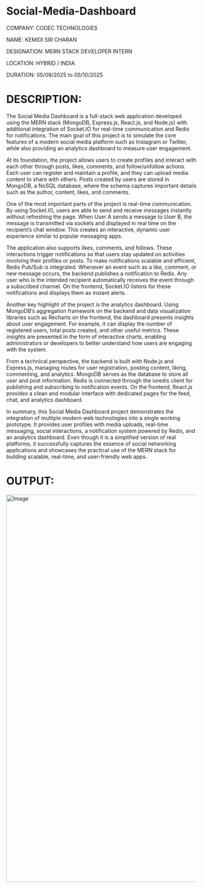 # Social-Media-Dashboard

COMPANY: CODEC TECHNOLOGIES

NAME: KEMIDI SRI CHARAN

DESIGNATION: MERN STACK DEVELOPER INTERN

LOCATION: HYBRID / INDIA

DURATION: 05/09/2025 to 05/10/2025

# DESCRIPTION:

The Social Media Dashboard is a full-stack web application developed using the MERN stack (MongoDB, Express.js, React.js, and Node.js) with additional integration of Socket.IO for real-time communication and Redis for notifications. The main goal of this project is to simulate the core features of a modern social media platform such as Instagram or Twitter, while also providing an analytics dashboard to measure user engagement.

At its foundation, the project allows users to create profiles and interact with each other through posts, likes, comments, and follow/unfollow actions. Each user can register and maintain a profile, and they can upload media content to share with others. Posts created by users are stored in MongoDB, a NoSQL database, where the schema captures important details such as the author, content, likes, and comments.

One of the most important parts of the project is real-time communication. By using Socket.IO, users are able to send and receive messages instantly without refreshing the page. When User A sends a message to User B, the message is transmitted via sockets and displayed in real time on the recipient’s chat window. This creates an interactive, dynamic user experience similar to popular messaging apps.

The application also supports likes, comments, and follows. These interactions trigger notifications so that users stay updated on activities involving their profiles or posts. To make notifications scalable and efficient, Redis Pub/Sub is integrated. Whenever an event such as a like, comment, or new message occurs, the backend publishes a notification to Redis. Any user who is the intended recipient automatically receives the event through a subscribed channel. On the frontend, Socket.IO listens for these notifications and displays them as instant alerts.

Another key highlight of the project is the analytics dashboard. Using MongoDB’s aggregation framework on the backend and data visualization libraries such as Recharts on the frontend, the dashboard presents insights about user engagement. For example, it can display the number of registered users, total posts created, and other useful metrics. These insights are presented in the form of interactive charts, enabling administrators or developers to better understand how users are engaging with the system.

From a technical perspective, the backend is built with Node.js and Express.js, managing routes for user registration, posting content, liking, commenting, and analytics. MongoDB serves as the database to store all user and post information. Redis is connected through the ioredis client for publishing and subscribing to notification events. On the frontend, React.js provides a clean and modular interface with dedicated pages for the feed, chat, and analytics dashboard.

In summary, this Social Media Dashboard project demonstrates the integration of multiple modern web technologies into a single working prototype. It provides user profiles with media uploads, real-time messaging, social interactions, a notification system powered by Redis, and an analytics dashboard. Even though it is a simplified version of real platforms, it successfully captures the essence of social networking applications and showcases the practical use of the MERN stack for building scalable, real-time, and user-friendly web apps.

# OUTPUT:

<img width="1536" height="1024" alt="Image" src="https://github.com/user-attachments/assets/c397f835-43bd-40b1-b13c-64bc3ca381cd" />
